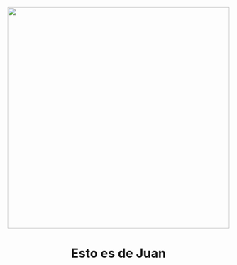 <p align="center">
    <a href="https://github.com/yiisoft" target="_blank">
        <img src="https://media1.tenor.com/m/WSSIsAdOo-wAAAAd/camellia-rick-roll.gif" height="500px">
    </a>
    <h1 align="center">Esto es de Juan</h1>
    <br>
</p>

